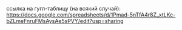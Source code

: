 ссылка на гугл-таблицу (на всякий случай): https://docs.google.com/spreadsheets/d/1Pmad-5nTfA4r8Z_xtLKc-bZLmeFnruFMsAysAe5sPVY/edit?usp=sharing
